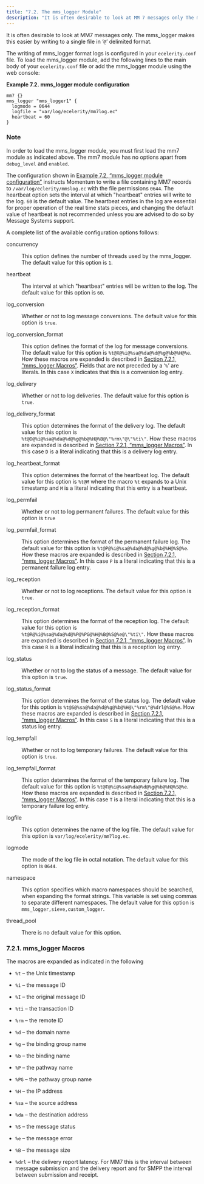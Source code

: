```yaml
---
title: "7.2. The mms_logger Module"
description: "It is often desirable to look at MM 7 messages only The mms logger makes this easier by writing to a single file in delimited format The writing of mms logger format logs is configured in your ecelerity conf file To load the mms logger module add the following lines..."
---
```


It is often desirable to look at MM7 messages only. The mms_logger makes this easier by writing to a single file in ‘`@`’ delimited format.

The writing of mms_logger format logs is configured in your `ecelerity.conf` file. To load the mms_logger module, add the following lines to the main body of your `ecelerity.conf` file or add the mms_logger module using the web console:

<a name="mobility.mm7.mms_logger.configuration"></a> 

**Example 7.2. mms_logger module configuration**

```
mm7 {}
mms_logger "mms_logger1" {
  logmode = 0644
  logfile = "var/log/ecelerity/mm7log.ec"
  heartbeat = 60
}
```

### Note

In order to load the mms_logger module, you must first load the mm7 module as indicated above. The mm7 module has no options apart from `debug_level` and `enabled`.

The configuration shown in [Example 7.2, “mms_logger module configuration”](mobility.mm7.mms_logger#mobility.mm7.mms_logger.configuration "Example 7.2. mms_logger module configuration") instructs Momentum to write a file containing MM7 records to `/var/log/eclerity/mmslog.ec` with the file permissions `0644`. The heartbeat option sets the interval at which "heartbeat" entries will write to the log. `60` is the default value. The heartbeat entries in the log are essential for proper operation of the real time stats pieces, and changing the default value of heartbeat is not recommended unless you are advised to do so by Message Systems support.

A complete list of the available configuration options follows:

<dl class="variablelist">

<dt>concurrency</dt>

<dd>

This option defines the number of threads used by the mms_logger. The default value for this option is `1`.

</dd>

<dt>heartbeat</dt>

<dd>

The interval at which "heartbeat" entries will be written to the log. The default value for this option is `60`.

</dd>

<dt>log_conversion</dt>

<dd>

Whether or not to log message conversions. The default value for this option is `true`.

</dd>

<dt>log_conversion_format</dt>

<dd>

This option defines the format of the log for message conversions. The default value for this option is `%t@X@%i@%sa@%da@%d@%g@%b@%H@%e`. How these macros are expanded is described in [Section 7.2.1, “mms_logger Macros”](mobility.mm7.mms_logger#mobility.mm7.mms_logger.macros "7.2.1. mms_logger Macros"). Fields that are not preceded by a ‘`%`’ are literals. In this case `X` indicates that this is a conversion log entry.

</dd>

<dt>log_delivery</dt>

<dd>

Whether or not to log deliveries. The default value for this option is `true`.

</dd>

<dt>log_delivery_format</dt>

<dd>

This option determines the format of the delivery log. The default value for this option is `%t@D@%i@%sa@%da@%d@%g@%b@%H@%B@\"%rm\"@\"%ti\"`. How these macros are expanded is described in [Section 7.2.1, “mms_logger Macros”](mobility.mm7.mms_logger#mobility.mm7.mms_logger.macros "7.2.1. mms_logger Macros"). In this case `D` is a literal indicating that this is a delivery log entry.

</dd>

<dt>log_heartbeat_format</dt>

<dd>

This option determines the format of the heartbeat log. The default value for this option is `%t@M` where the macro `%t` expands to a Unix timestamp and `M` is a literal indicating that this entry is a heartbeat.

</dd>

<dt>log_permfail</dt>

<dd>

Whether or not to log permanent failures. The default value for this option is `true`

</dd>

<dt>log_permfail_format</dt>

<dd>

This option determines the format of the permanent failure log. The default value for this option is `%t@P@%i@%sa@%da@%d@%g@%b@%H@%S@%e`. How these macros are expanded is described in [Section 7.2.1, “mms_logger Macros”](mobility.mm7.mms_logger#mobility.mm7.mms_logger.macros "7.2.1. mms_logger Macros"). In this case `P` is a literal indicating that this is a permanent failure log entry.

</dd>

<dt>log_reception</dt>

<dd>

Whether or not to log receptions. The default value for this option is `true`.

</dd>

<dt>log_reception_format</dt>

<dd>

This option determines the format of the reception log. The default value for this option is `%t@R@%i@%sa@%da@%d@%P@%PG@%H@%B@%S@%e@\"%ti\"`. How these macros are expanded is described in [Section 7.2.1, “mms_logger Macros”](mobility.mm7.mms_logger#mobility.mm7.mms_logger.macros "7.2.1. mms_logger Macros"). In this case `R` is a literal indicating that this is a reception log entry.

</dd>

<dt>log_status</dt>

<dd>

Whether or not to log the status of a message. The default value for this option is `true`.

</dd>

<dt>log_status_format</dt>

<dd>

This option determines the format of the status log. The default value for this option is `%t@S@%sa@%da@%d@%g@%b@%H@\"%rm\"@%drl@%S@%e`. How these macros are expanded is described in [Section 7.2.1, “mms_logger Macros”](mobility.mm7.mms_logger#mobility.mm7.mms_logger.macros "7.2.1. mms_logger Macros"). In this case `S` is a literal indicating that this is a status log entry.

</dd>

<dt>log_tempfail</dt>

<dd>

Whether or not to log temporary failures. The default value for this option is `true`.

</dd>

<dt>log_tempfail_format</dt>

<dd>

This option determines the format of the temporary failure log. The default value for this option is `%t@T@%i@%sa@%da@%d@%g@%b@%H@%S@%e`. How these macros are expanded is described in [Section 7.2.1, “mms_logger Macros”](mobility.mm7.mms_logger#mobility.mm7.mms_logger.macros "7.2.1. mms_logger Macros"). In this case `T` is a literal indicating that this is a temporary failure log entry.

</dd>

<dt>logfile</dt>

<dd>

This option determines the name of the log file. The default value for this option is `var/log/ecelerity/mm7log.ec`.

</dd>

<dt>logmode</dt>

<dd>

The mode of the log file in octal notation. The default value for this option is `0644`.

</dd>

<dt>namespace</dt>

<dd>

This option specifies which macro namespaces should be searched, when expanding the format strings. This variable is set using commas to separate different namespaces. The default value for this option is `mms_logger,sieve,custom_logger`.

</dd>

<dt>thread_pool</dt>

<dd>

There is no default value for this option.

</dd>

</dl>

### <a name="mobility.mm7.mms_logger.macros"></a> 7.2.1. mms_logger Macros

The macros are expanded as indicated in the following

*   `%t` – the Unix timestamp

*   `%i` – the message ID

*   `%I` – the original message ID

*   `%ti` – the transaction ID

*   `%rm` – the remote ID

*   `%d` – the domain name

*   `%g` – the binding group name

*   `%b` – the binding name

*   `%P` – the pathway name

*   `%PG` – the pathway group name

*   `%H` – the IP address

*   `%sa` – the source address

*   `%da` – the destination address

*   `%S` – the message status

*   `%e` – the message error

*   `%B` – the message size

*   `%drl` – the delivery report latency. For MM7 this is the interval between message submission and the delivery report and for SMPP the interval between submission and receipt.